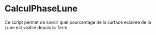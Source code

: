 # CalculPhaseLune
Ce script permet de savoir quel pourcentage de la surface eclairee de la Lune est visible depuis la Terre.
